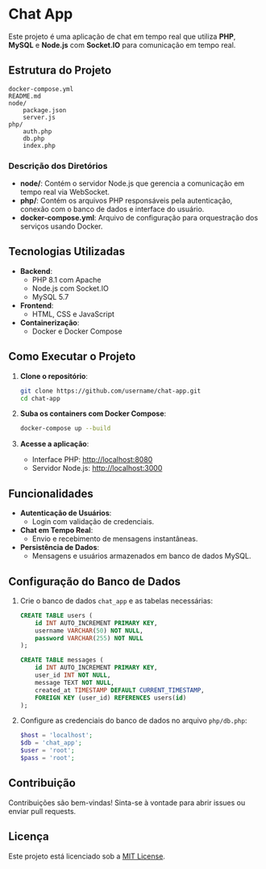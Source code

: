 # Chat App

Este projeto é uma aplicação de chat em tempo real que utiliza **PHP**, **MySQL** e **Node.js** com **Socket.IO** para comunicação em tempo real.

## Estrutura do Projeto

```
docker-compose.yml
README.md
node/
    package.json
    server.js
php/
    auth.php
    db.php
    index.php
```

### Descrição dos Diretórios

- **node/**: Contém o servidor Node.js que gerencia a comunicação em tempo real via WebSocket.
- **php/**: Contém os arquivos PHP responsáveis pela autenticação, conexão com o banco de dados e interface do usuário.
- **docker-compose.yml**: Arquivo de configuração para orquestração dos serviços usando Docker.

## Tecnologias Utilizadas

- **Backend**:
  - PHP 8.1 com Apache
  - Node.js com Socket.IO
  - MySQL 5.7
- **Frontend**:
  - HTML, CSS e JavaScript
- **Containerização**:
  - Docker e Docker Compose

## Como Executar o Projeto

1. **Clone o repositório**:
   ```bash
   git clone https://github.com/username/chat-app.git
   cd chat-app
   ```

2. **Suba os containers com Docker Compose**:
   ```bash
   docker-compose up --build
   ```

3. **Acesse a aplicação**:
   - Interface PHP: [http://localhost:8080](http://localhost:8080)
   - Servidor Node.js: [http://localhost:3000](http://localhost:3000)

## Funcionalidades

- **Autenticação de Usuários**:
  - Login com validação de credenciais.
- **Chat em Tempo Real**:
  - Envio e recebimento de mensagens instantâneas.
- **Persistência de Dados**:
  - Mensagens e usuários armazenados em banco de dados MySQL.

## Configuração do Banco de Dados

1. Crie o banco de dados `chat_app` e as tabelas necessárias:
   ```sql
   CREATE TABLE users (
       id INT AUTO_INCREMENT PRIMARY KEY,
       username VARCHAR(50) NOT NULL,
       password VARCHAR(255) NOT NULL
   );

   CREATE TABLE messages (
       id INT AUTO_INCREMENT PRIMARY KEY,
       user_id INT NOT NULL,
       message TEXT NOT NULL,
       created_at TIMESTAMP DEFAULT CURRENT_TIMESTAMP,
       FOREIGN KEY (user_id) REFERENCES users(id)
   );
   ```

2. Configure as credenciais do banco de dados no arquivo `php/db.php`:
   ```php
   $host = 'localhost';
   $db = 'chat_app';
   $user = 'root';
   $pass = 'root';
   ```

## Contribuição

Contribuições são bem-vindas! Sinta-se à vontade para abrir issues ou enviar pull requests.

## Licença

Este projeto está licenciado sob a [MIT License](LICENSE).
